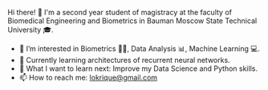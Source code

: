 Hi there! 👋
I'm a second year student of magistracy at the faculty of Biomedical Engineering and Biometrics in Bauman Moscow State Technical University 🎓.
- 👀 I’m interested in Biometrics 👦🔐, Data Analysis 📊, Machine Learning 💻. 
- 🌱 Currently learning architectures of recurrent neural networks.
- 🤔 What I want to learn next: Improve my Data Science and Python skills.
- 📫 How to reach me: lokrique@gmail.com

<!---
Lokriz/Lokriz is a ✨ special ✨ repository because its `README.md` (this file) appears on your GitHub profile.
You can click the Preview link to take a look at your changes.
--->
